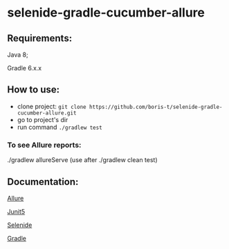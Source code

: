 # selenide-gradle-cucumber-allure

## Requirements:
Java 8;

Gradle 6.x.x

## How to use:

*  clone project: `git clone https://github.com/boris-t/selenide-gradle-cucumber-allure.git`
*  go to project's dir
*  run command `./gradlew test`

### To see Allure reports:

./gradlew allureServe (use after ./gradlew clean test)

## Documentation:

[Allure](https://docs.qameta.io/allure/)

[Junit5](https://junit.org/junit5/docs/current/user-guide/)

[Selenide](https://selenide.org/documentation.html)

[Gradle](https://docs.gradle.org/current/userguide/userguide.html)
